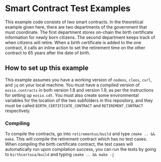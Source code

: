 # Smart Contract Test Examples

This example code consists of two smart contracts. In the theoretical example given here, there are two departments of the government that must coordinate.
The first department stores on-chain the birth certificate information for newly born citizens.
The second department keeps track of when citizens will retire.
When a birth certificate is added to the one contract, it calls an inline action to set the retirement time on the other contract to 65 years after the date of birth.

## How to set up this example

This example assumes you have a working version of `nodeos`, `cleos`, `curl`, and `jq` on your local machine.
You must have a compiled version of `eosio.contracts` in both version 1.8 and version 1.9, as per the instructions for setting up `eosio.cdt`.
You must also create some environmental variables for the location of the two subfolders in this repository, and they must be called `BIRTH_CERTIFICATE_CONTRACT` and `RETIREMENT_CONTRACT` respectively.

### Compiling

To compile the contracts, go into `retirementus/build` and type `cmake .. && make`. This will compile the retirement contract which has no test cases.
When compiling the birth certificate contract, the test cases will automatically run upon compilation success, you can run the tests by going to `birthcertusa/build` and typing `cmake .. && make -j`
